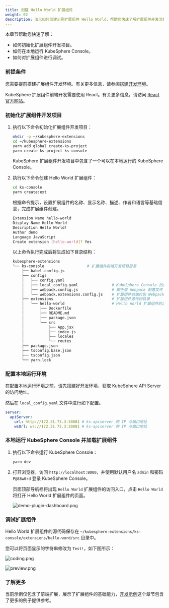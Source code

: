 ```yaml
---
title: 创建 Hello World 扩展组件
weight: 02
description: 演示如何创建示例扩展组件 Hello World，帮助您快速了解扩展组件开发流程
---
```


本章节帮助您快速了解：

- 如何初始化扩展组件开发项目。
- 如何在本地运行 KubeSphere Console。
- 如何对扩展组件进行调试。

### 前提条件

您需要提前搭建扩展组件开发环境。有关更多信息，请参阅[搭建开发环境](../../quickstart/prepare-development-environment/)。

KubeSphere 扩展组件前端开发需要使用 React。有关更多信息，请访问 [React 官方网站](https://reactjs.org)。

### 初始化扩展组件开发项目

1. 执行以下命令初始化扩展组件开发项目：

   ```bash
   mkdir -p ~/kubesphere-extensions
   cd ~/kubesphere-extensions
   yarn add global create-ks-project
   yarn create ks-project ks-console
   ```

   KubeSphere 扩展组件开发项目中包含了一个可以在本地运行的 KubeSphere Console。

2. 执行以下命令创建 Hello World 扩展组件：

   ```bash
   cd ks-console
   yarn create:ext
   ```

   根据命令提示，设置扩展组件的名称、显示名称、描述、作者和语言等基础信息，完成扩展组件创建。

   ```bash
   Extension Name hello-world
   Display Name Hello World
   Description Hello World!
   Author demo
   Language JavaScript
   Create extension [hello-world]? Yes
   ```

   以上命令执行完成后将生成如下目录结构：

   ```bash
   kubesphere-extensions
   └── ks-console                   # 扩展组件前端开发项目目录
       ├── babel.config.js
       ├── configs
       │   ├── config.yaml
       │   ├── local_config.yaml               # KubeSphere Console 的配置文件
       │   ├── webpack.config.js               # 脚手架 Webpack 配置文件
       │   └── webpack.extensions.config.js    # 扩展组件前端打包 Webpack 配置文件
       ├── extensions                          # 扩展组件源代码目录
       │   └── hello-world                     # Hello World 扩展组件的源代码目录
       │       ├── Dockerfile
       │       ├── README.md
       │       ├── package.json
       │       └── src
       │           ├── App.jsx
       │           ├── index.js
       │           ├── locales
       │           └── routes
       ├── package.json
       ├── tsconfig.base.json
       ├── tsconfig.json
       └── yarn.lock
   ```

### 配置本地运行环境

在配置本地运行环境之前，请先搭建好开发环境，获取 KubeSphere API Server 的访问地址。

然后在 `local_config.yaml` 文件中进行如下配置。

```yaml
server:
  apiServer:
    url: http://172.31.73.3:30881 # ks-apiserver 的 IP 与端口地址
    wsUrl: ws://172.31.73.3:30881 # ks-apiserver 的 IP 与端口地址
```

### 本地运行 KubeSphere Console 并加载扩展组件

1. 执行以下命令运行 KubeSphere Console：

   ```bash
   yarn dev
   ```

2. 打开浏览器，访问 `http://localhost:8000`，并使用默认用户名 `admin` 和密码 `P@88w0rd` 登录 KubeSphere Console。

   页面顶部导航栏将出现 `Hello World` 扩展组件的访问入口，点击 `Hello World` 将打开 Hello World 扩展组件的页面。

   ![demo-plugin-dashboard.png](./hello-world-extension-dashboard.png?width=1080px)

### 调试扩展组件

Hello World 扩展组件的源代码保存在 `~/kubesphere-extensions/ks-console/extensions/hello-word/src` 目录中。

您可以将页面显示的字符串修改为 `Test!`，如下图所示：

![coding.png](./coding.png?width=1080px)

![preview.png](./preview.png?width=1080px)

### 了解更多

当前示例仅包含了前端扩展，展示了扩展组件的基础能力，[开发示例](../../examples/)这个章节包含了更多的例子提供参考。
